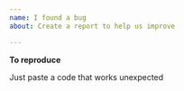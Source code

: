 ```yaml
---
name: I found a bug
about: Create a report to help us improve

---
```


**To reproduce**

Just paste a code that works unexpected
